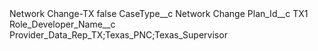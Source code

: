 <?xml version="1.0" encoding="UTF-8"?>
<CustomMetadata xmlns="http://soap.sforce.com/2006/04/metadata" xmlns:xsi="http://www.w3.org/2001/XMLSchema-instance" xmlns:xsd="http://www.w3.org/2001/XMLSchema">
    <label>Network Change-TX</label>
    <protected>false</protected>
    <values>
        <field>CaseType__c</field>
        <value xsi:type="xsd:string">Network Change</value>
    </values>
    <values>
        <field>Plan_Id__c</field>
        <value xsi:type="xsd:string">TX1</value>
    </values>
    <values>
        <field>Role_Developer_Name__c</field>
        <value xsi:type="xsd:string">Provider_Data_Rep_TX;Texas_PNC;Texas_Supervisor</value>
    </values>
</CustomMetadata>
